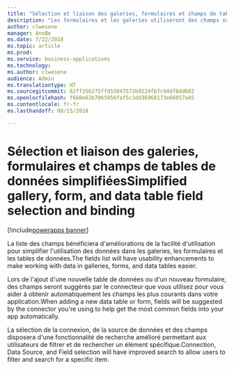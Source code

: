 ```yaml
---
title: "Sélection et liaison des galeries, formulaires et champs de tables de données simplifiées"
description: "Les formulaires et les galeries utiliseront des champs suggérés de votre source de données et fourniront des fonctionnalités de rechercher et de filtre améliorées."
author: clwesene
manager: AnnBe
ms.date: 7/22/2018
ms.topic: article
ms.prod: 
ms.service: business-applications
ms.technology: 
ms.author: clwesene
audience: Admin
ms.translationtype: HT
ms.sourcegitcommit: 62ff356275ffd55047573b9224fb7c94df8dd602
ms.openlocfilehash: f660e62b7065956faf5c3dd36968173e66057a45
ms.contentlocale: fr-fr
ms.lasthandoff: 08/15/2018

---
```

# <a name="simplified-gallery-form-and-data-table-field-selection-and-binding"></a><span data-ttu-id="73c50-103">Sélection et liaison des galeries, formulaires et champs de tables de données simplifiées</span><span class="sxs-lookup"><span data-stu-id="73c50-103">Simplified gallery, form, and data table field selection and binding</span></span>

[!include[powerapps banner](../includes/powerapps.md)]




<span data-ttu-id="73c50-104">La liste des champs bénéficiera d'améliorations de la facilité d'utilisation pour simplifier l'utilisation des données dans les galeries, les formulaires et les tables de données.</span><span class="sxs-lookup"><span data-stu-id="73c50-104">The fields list will have usability enhancements to make working with data in galleries, forms, and data tables easier.</span></span> 

<span data-ttu-id="73c50-105">Lors de l'ajout d'une nouvelle table de données ou d'un nouveau formulaire, des champs seront suggérés par le connecteur que vous utilisez pour vous aider à obtenir automatiquement les champs les plus courants dans votre application.</span><span class="sxs-lookup"><span data-stu-id="73c50-105">When adding a new data table or form, fields will be suggested by the connector you're using to help get the most common fields into your app automatically.</span></span>

<span data-ttu-id="73c50-106">La sélection de la connexion, de la source de données et des champs disposera d'une fonctionnalité de recherche amélioré permettant aux utilisateurs de filtrer et de rechercher un élément spécifique.</span><span class="sxs-lookup"><span data-stu-id="73c50-106">Connection, Data Source, and Field selection will have improved search to allow users to filter and search for a specific item.</span></span>

